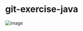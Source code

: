 # git-exercise-java
![image](https://user-images.githubusercontent.com/111483734/194228151-32ba20b7-615b-429b-92c6-9915ce638494.png)
